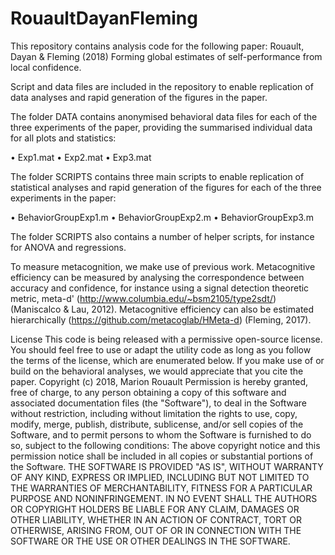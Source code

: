 # RouaultDayanFleming

This repository contains analysis code for the following paper:
Rouault, Dayan & Fleming (2018) Forming global estimates of self-performance from local confidence.

Script and data files are included in the repository to enable replication of data analyses and rapid generation of the figures in the paper.

The folder DATA contains anonymised behavioral data files for each of the three experiments of the paper, providing the summarised individual data for all plots and statistics: 

•	Exp1.mat
•	Exp2.mat
•	Exp3.mat

The folder SCRIPTS contains three main scripts to enable replication of statistical analyses and rapid generation of the figures for each of the three experiments in the paper:

•	BehaviorGroupExp1.m
•	BehaviorGroupExp2.m
•	BehaviorGroupExp3.m

The folder SCRIPTS also contains a number of helper scripts, for instance for ANOVA and regressions.

To measure metacognition, we make use of previous work. Metacognitive efficiency can be measured by analysing the correspondence between accuracy and confidence, for instance using a signal detection theoretic metric, meta-d' (http://www.columbia.edu/~bsm2105/type2sdt/) (Maniscalco & Lau, 2012). Metacognitive efficiency can also be estimated hierarchically (https://github.com/metacoglab/HMeta-d) (Fleming, 2017).

License
This code is being released with a permissive open-source license. You should feel free to use or adapt the utility code as long as you follow the terms of the license, which are enumerated below. If you make use of or build on the behavioral analyses, we would appreciate that you cite the paper.
Copyright (c) 2018, Marion Rouault
Permission is hereby granted, free of charge, to any person obtaining a copy of this software and associated documentation files (the "Software"), to deal in the Software without restriction, including without limitation the rights to use, copy, modify, merge, publish, distribute, sublicense, and/or sell copies of the Software, and to permit persons to whom the Software is furnished to do so, subject to the following conditions:
The above copyright notice and this permission notice shall be included in all copies or substantial portions of the Software.
THE SOFTWARE IS PROVIDED "AS IS", WITHOUT WARRANTY OF ANY KIND, EXPRESS OR IMPLIED, INCLUDING BUT NOT LIMITED TO THE WARRANTIES OF MERCHANTABILITY, FITNESS FOR A PARTICULAR PURPOSE AND NONINFRINGEMENT. IN NO EVENT SHALL THE AUTHORS OR COPYRIGHT HOLDERS BE LIABLE FOR ANY CLAIM, DAMAGES OR OTHER LIABILITY, WHETHER IN AN ACTION OF CONTRACT, TORT OR OTHERWISE, ARISING FROM, OUT OF OR IN CONNECTION WITH THE SOFTWARE OR THE USE OR OTHER DEALINGS IN THE SOFTWARE.

